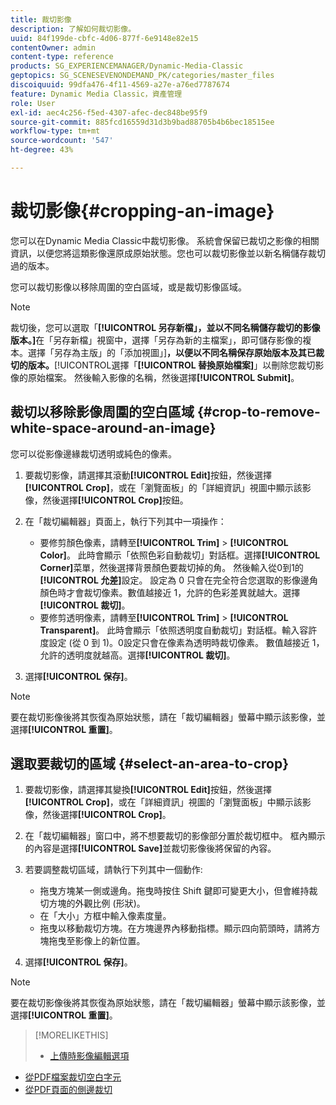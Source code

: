 ```yaml
---
title: 裁切影像
description: 了解如何裁切影像。
uuid: 84f199de-cbfc-4d06-877f-6e9148e82e15
contentOwner: admin
content-type: reference
products: SG_EXPERIENCEMANAGER/Dynamic-Media-Classic
geptopics: SG_SCENESEVENONDEMAND_PK/categories/master_files
discoiquuid: 99dfa476-4f11-4569-a27e-a76ed7787674
feature: Dynamic Media Classic，資產管理
role: User
exl-id: aec4c256-f5ed-4307-afec-dec848be95f9
source-git-commit: 885fcd16559d31d3b9bad88705b4b6bec18515ee
workflow-type: tm+mt
source-wordcount: '547'
ht-degree: 43%

---
```


# 裁切影像{#cropping-an-image}

您可以在Dynamic Media Classic中裁切影像。 系統會保留已裁切之影像的相關資訊，以便您將這類影像還原成原始狀態。您也可以裁切影像並以新名稱儲存裁切過的版本。

您可以裁切影像以移除周圍的空白區域，或是裁切影像區域。

>[!NOTE]
>
>裁切後，您可以選取「**[!UICONTROL 另存新檔」，並以不同名稱儲存裁切的影像版本。]**&#x200B;在「另存新檔」視窗中，選擇「另存為新的主檔案」，即可儲存影像的複本。選擇「另存為主版」的「添加視圖」]**，以便以不同名稱保存原始版本及其已裁切的版本。**[!UICONTROL &#x200B;選擇「**[!UICONTROL 替換原始檔案]**」以刪除您裁切影像的原始檔案。 然後輸入影像的名稱，然後選擇&#x200B;**[!UICONTROL Submit]**。

## 裁切以移除影像周圍的空白區域 {#crop-to-remove-white-space-around-an-image}

您可以從影像邊緣裁切透明或純色的像素。

1. 要裁切影像，請選擇其滾動&#x200B;**[!UICONTROL Edit]**&#x200B;按鈕，然後選擇&#x200B;**[!UICONTROL Crop]**，或在「瀏覽面板」的「詳細資訊」視圖中顯示該影像，然後選擇&#x200B;**[!UICONTROL Crop]**&#x200B;按鈕。
1. 在「裁切編輯器」頁面上，執行下列其中一項操作：

   * 要修剪顏色像素，請轉至&#x200B;**[!UICONTROL Trim]** > **[!UICONTROL Color]**。 此時會顯示「依照色彩自動裁切」對話框。選擇&#x200B;**[!UICONTROL Corner]**&#x200B;菜單，然後選擇背景顏色要裁切掉的角。 然後輸入從0到1的&#x200B;**[!UICONTROL 允差]**&#x200B;設定。 設定為 0 只會在完全符合您選取的影像邊角顏色時才會裁切像素。數值越接近 1，允許的色彩差異就越大。選擇&#x200B;**[!UICONTROL 裁切]**。
   * 要修剪透明像素，請轉至&#x200B;**[!UICONTROL Trim]** > **[!UICONTROL Transparent]**。 此時會顯示「依照透明度自動裁切」對話框。輸入容許度設定 (從 0 到 1)。0設定只會在像素為透明時裁切像素。 數值越接近 1，允許的透明度就越高。選擇&#x200B;**[!UICONTROL 裁切]**。

1. 選擇&#x200B;**[!UICONTROL 保存]**。

>[!NOTE]
>
>要在裁切影像後將其恢復為原始狀態，請在「裁切編輯器」螢幕中顯示該影像，並選擇&#x200B;**[!UICONTROL 重置]**。

## 選取要裁切的區域 {#select-an-area-to-crop}

1. 要裁切影像，請選擇其變換&#x200B;**[!UICONTROL Edit]**&#x200B;按鈕，然後選擇&#x200B;**[!UICONTROL Crop]**，或在「詳細資訊」視圖的「瀏覽面板」中顯示該影像，然後選擇&#x200B;**[!UICONTROL Crop]**。

1. 在「裁切編輯器」窗口中，將不想要裁切的影像部分置於裁切框中。 框內顯示的內容是選擇&#x200B;**[!UICONTROL Save]**&#x200B;並裁切影像後將保留的內容。
1. 若要調整裁切區域，請執行下列其中一個動作:

   * 拖曳方塊某一側或邊角。拖曳時按住 Shift 鍵即可變更大小，但會維持裁切方塊的外觀比例 (形狀)。
   * 在「大小」方框中輸入像素度量。
   * 拖曳以移動裁切方塊。在方塊邊界內移動指標。顯示四向箭頭時，請將方塊拖曳至影像上的新位置。

1. 選擇&#x200B;**[!UICONTROL 保存]**。

>[!NOTE]
>
>要在裁切影像後將其恢復為原始狀態，請在「裁切編輯器」螢幕中顯示該影像，並選擇&#x200B;**[!UICONTROL 重置]**。

>[!MORELIKETHIS]
>
>* [上傳時影像編輯選項](image-editing-options-upload.md#image-editing-options-at-upload)
* [從PDF檔案裁切空白字元](pdfs.md#cropping_white_space_from_a_pdf_file)
* [從PDF頁面的側邊裁切](pdfs.md#cropping_from_the_sides_of_pdf_pages)

